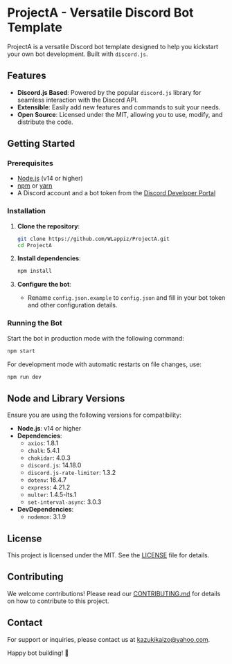 # ProjectA - Versatile Discord Bot Template

ProjectA is a versatile Discord bot template designed to help you kickstart your own bot development. Built with `discord.js`.

## Features
- **Discord.js Based**: Powered by the popular `discord.js` library for seamless interaction with the Discord API.
- **Extensible**: Easily add new features and commands to suit your needs.
- **Open Source**: Licensed under the MIT, allowing you to use, modify, and distribute the code.

## Getting Started
### Prerequisites
- [Node.js](https://nodejs.org/) (v14 or higher)
- [npm](https://www.npmjs.com/) or [yarn](https://yarnpkg.com/)
- A Discord account and a bot token from the [Discord Developer Portal](https://discord.com/developers/applications)

### Installation
1. **Clone the repository**:
   ```bash
   git clone https://github.com/WLappiz/ProjectA.git
   cd ProjectA
   ```

2. **Install dependencies**:
   ```bash
   npm install
   ```

3. **Configure the bot**:
   - Rename `config.json.example` to `config.json` and fill in your bot token and other configuration details.

### Running the Bot
Start the bot in production mode with the following command:
```bash
npm start
```

For development mode with automatic restarts on file changes, use:
```bash
npm run dev
```

## Node and Library Versions
Ensure you are using the following versions for compatibility:
- **Node.js**: v14 or higher
- **Dependencies**:
  - `axios`: 1.8.1
  - `chalk`: 5.4.1
  - `chokidar`: 4.0.3
  - `discord.js`: 14.18.0
  - `discord.js-rate-limiter`: 1.3.2
  - `dotenv`: 16.4.7
  - `express`: 4.21.2
  - `multer`: 1.4.5-lts.1
  - `set-interval-async`: 3.0.3
- **DevDependencies**:
  - `nodemon`: 3.1.9

## License
This project is licensed under the MIT. See the [LICENSE](LICENSE) file for details.

## Contributing
We welcome contributions! Please read our [CONTRIBUTING.md](CONTRIBUTING.md) for details on how to contribute to this project.

## Contact
For support or inquiries, please contact us at kazukikaizo@yahoo.com.

Happy bot building! 🚀